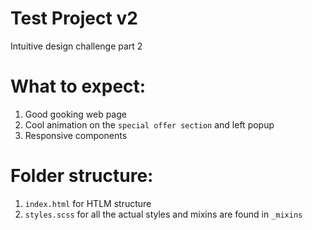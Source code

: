 # Test Project v2
Intuitive design challenge part 2

# What to expect:

1. Good gooking web page
2. Cool animation on the `special offer section` and left popup
3. Responsive components

# Folder structure:

1. `index.html` for HTLM structure
2. `styles.scss` for all the actual styles and mixins are found in `_mixins`
